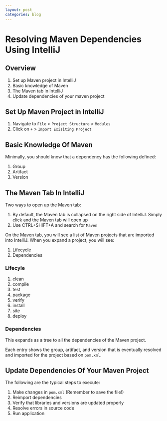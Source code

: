 ```yaml
---
layout: post
categories: blog
---
```



# Resolving Maven Dependencies Using IntelliJ

## Overview

1. Set up Maven project in IntelliJ
1. Basic knowledge of Maven
1. The Maven tab in IntelliJ 
1. Update dependencies of your maven project

## Set Up Maven Project in IntelliJ

1. Navigate to `File` > `Project Structure` > `Modules`
1. Click on `+` > `Import Exisiting Project`

## Basic Knowledge Of Maven

Minimally, you should know that a dependency has the following defined:

1. Group
1. Artifact
1. Version

## The Maven Tab In IntelliJ

Two ways to open up the Maven tab:

1. By default, the Maven tab is collapsed on the right side of IntelliJ. Simply click and the Maven tab will open up
1. Use CTRL+SHIFT+A and search for `Maven`

On the Maven tab, you will see a list of Maven projects that are imported into IntelliJ. When you expand a project, you will see:

1. Lifecycle
1. Dependencies

### Lifecyle

1. clean
1. compile
1. test
1. package
1. verify
1. install
1. site 
1. deploy

### Dependencies

This expands as a tree to all the dependencies of the Maven project.

Each entry shows the group, artifact, and version that is eventually resolved and imported for the project based on `pom.xml`.

## Update Dependencies Of Your Maven Project

The following are the typical steps to execute:

1. Make changes in `pom.xml` (Remember to save the file!)
1. Reimport dependencies
1. Verify that libraries and versions are updated properly
1. Resolve errors in source code 
1. Run application
